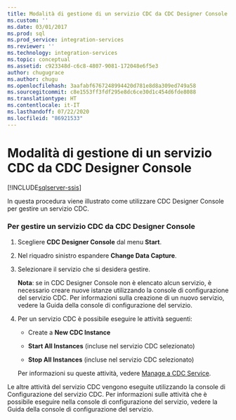 ```yaml
---
title: Modalità di gestione di un servizio CDC da CDC Designer Console | Microsoft Docs
ms.custom: ''
ms.date: 03/01/2017
ms.prod: sql
ms.prod_service: integration-services
ms.reviewer: ''
ms.technology: integration-services
ms.topic: conceptual
ms.assetid: c923348d-c6c8-4807-9081-172048e6f5e3
author: chugugrace
ms.author: chugu
ms.openlocfilehash: 3aafabf6767248994420d781e8d8a309ed749a58
ms.sourcegitcommit: c8e1553ff3fdf295e8dc6ce30d1c454d6fde8088
ms.translationtype: HT
ms.contentlocale: it-IT
ms.lasthandoff: 07/22/2020
ms.locfileid: "86921533"
---
```

# <a name="how-to-manage-a-cdc-service-from-the-cdc-designer-console"></a>Modalità di gestione di un servizio CDC da CDC Designer Console

[!INCLUDE[sqlserver-ssis](../../includes/applies-to-version/sqlserver-ssis.md)]


  In questa procedura viene illustrato come utilizzare CDC Designer Console per gestire un servizio CDC.  
  
### <a name="to-manage-a-cdc-service-from-the-cdc-designer-console"></a>Per gestire un servizio CDC da CDC Designer Console  
  
1.  Scegliere **CDC Designer Console** dal menu **Start**.  
  
2.  Nel riquadro sinistro espandere **Change Data Capture**.  
  
3.  Selezionare il servizio che si desidera gestire.  
  
     **Nota**: se in CDC Designer Console non è elencato alcun servizio, è necessario creare nuove istanze utilizzando la console di configurazione del servizio CDC. Per informazioni sulla creazione di un nuovo servizio, vedere la Guida della console di configurazione del servizio.  
  
4.  Per un servizio CDC è possibile eseguire le attività seguenti:  
  
    -   Create a **New CDC Instance**  
  
    -   **Start All Instances** (incluse nel servizio CDC selezionato)  
  
    -   **Stop All Instances** (incluse nel servizio CDC selezionato)  
  
     Per informazioni su queste attività, vedere [Manage a CDC Service](../../integration-services/change-data-capture/manage-a-cdc-service.md).  
  
 Le altre attività del servizio CDC vengono eseguite utilizzando la console di Configurazione del servizio CDC. Per informazioni sulle attività che è possibile eseguire nella console di configurazione del servizio, vedere la Guida della console di configurazione del servizio.  
  
  

